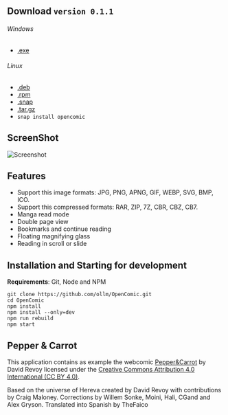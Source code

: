 ## Download `version 0.1.1`
###### Windows
* [.exe](https://github.com/ollm/OpenComic/releases/download/v0.1.1/OpenComic.Setup.0.1.1.exe)
###### Linux
* [.deb](https://github.com/ollm/OpenComic/releases/download/v0.1.1/opencomic_0.1.1_amd64.deb)
* [.rpm](https://github.com/ollm/OpenComic/releases/download/v0.1.1/opencomic-0.1.1.x86_64.rpm)
* [.snap](https://github.com/ollm/OpenComic/releases/download/v0.1.1/opencomic_0.1.1_amd64.snap)
* [.tar.gz](https://github.com/ollm/OpenComic/releases/download/v0.1.1/opencomic-0.1.1.tar.gz)
* `snap install opencomic`

## ScreenShot

![Screenshot](https://drive.google.com/uc?export=view&id=1zoJRURY2NTZubdMgnWmDkr_A_6AqcMnj "Screenshot")

## Features

* Support this image formats: JPG, PNG, APNG, GIF, WEBP, SVG, BMP, ICO.
* Support this compressed formats: RAR, ZIP, 7Z, CBR, CBZ, CB7.
* Manga read mode
* Double page view
* Bookmarks and continue reading
* Floating magnifying glass
* Reading in scroll or slide

## Installation and Starting for development
__Requirements__: Git, Node and NPM

```shell
git clone https://github.com/ollm/OpenComic.git
cd OpenComic
npm install
npm install --only=dev
npm run rebuild
npm start
```
## Pepper & Carrot

This application contains as example the webcomic [Pepper&Carrot](https://www.peppercarrot.com) by David Revoy
licensed under the [Creative Commons Attribution 4.0 International (CC BY 4.0)](https://creativecommons.org/licenses/by/4.0/).

Based on the universe of Hereva created by David Revoy with contributions by Craig Maloney.
Corrections by Willem Sonke, Moini, Hali, CGand and Alex Gryson.
Translated into Spanish by TheFaico
